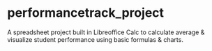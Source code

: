 # performancetrack_project
A spreadsheet project built in Libreoffice Calc to calculate average & visualize student performance using basic formulas & charts.
